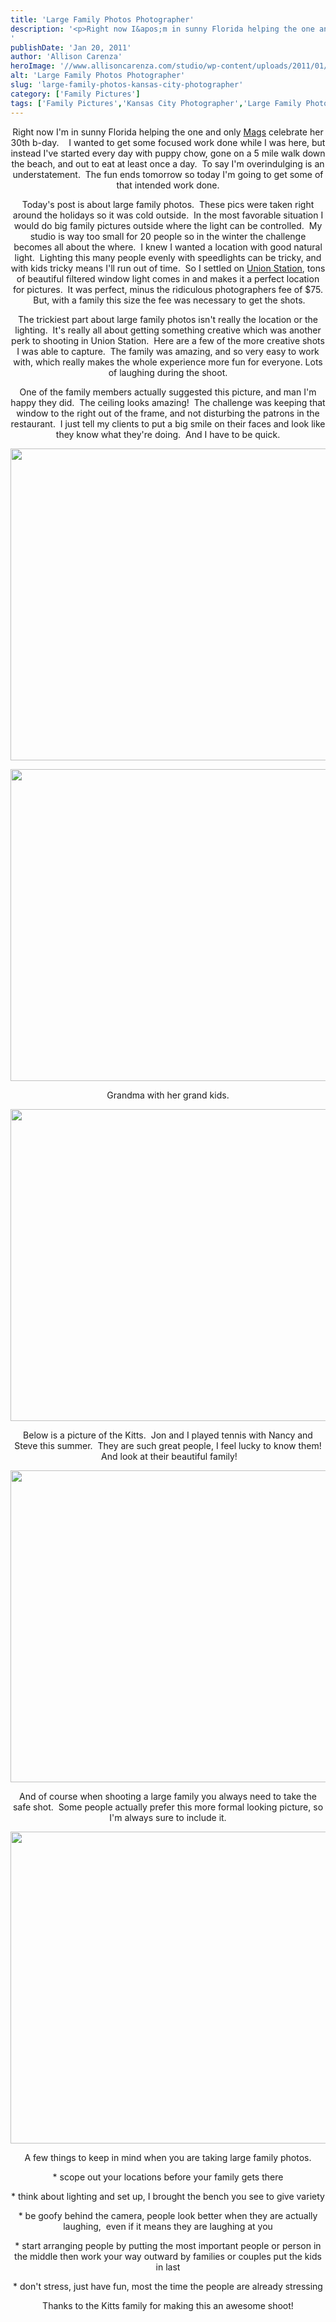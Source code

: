 ```yaml
---
title: 'Large Family Photos Photographer'
description: '<p>Right now I&apos;m in sunny Florida helping the one and only Mags celebrate her 30th b-day.    I wanted to get [&hellip;]</p>
'
publishDate: 'Jan 20, 2011'
author: 'Allison Carenza'
heroImage: '//www.allisoncarenza.com/studio/wp-content/uploads/2011/01/kitts1.jpg'
alt: 'Large Family Photos Photographer'
slug: 'large-family-photos-kansas-city-photographer'
category: ['Family Pictures']
tags: ['Family Pictures','Kansas City Photographer','Large Family Photos','Union Station Kansas City']
---
```


<p style="text-align: center;">Right now I&apos;m in sunny Florida helping the one and only <a href="www.maggiestolzberg.com">Mags</a> celebrate her 30th b-day.    I wanted to get some focused work done while I was here, but instead I&apos;ve started every day with puppy chow, gone on a 5 mile walk down the beach, and out to eat at least once a day.  To say I&apos;m overindulging is an understatement.  The fun ends tomorrow so today I&apos;m going to get some of that intended work done.</p>
<p style="text-align: center;">Today&apos;s post is about large family photos.  These pics were taken right around the holidays so it was cold outside.  In the most favorable situation I would do big family pictures outside where the light can be controlled.  My studio is way too small for 20 people so in the winter the challenge becomes all about the where.  I knew I wanted a location with good natural light.  Lighting this many people evenly with speedlights can be tricky, and with kids tricky means I&apos;ll run out of time.  So I settled on <a href="http://www.unionstation.org/">Union Station</a>, tons of beautiful filtered window light comes in and makes it a perfect location for pictures.  It was perfect, minus the ridiculous photographers fee of $75.  But, with a family this size the fee was necessary to get the shots.</p>
<p style="text-align: center;">The trickiest part about large family photos isn&apos;t really the location or the lighting.  It&apos;s really all about getting something creative which was another perk to shooting in Union Station.  Here are a few of the more creative shots I was able to capture.  The family was amazing, and so very easy to work with, which really makes the whole experience more fun for everyone. Lots of laughing during the shoot.</p>
<p style="text-align: center;">One of the family members actually suggested this picture, and man I&apos;m happy they did.  The ceiling looks amazing!  The challenge was keeping that window to the right out of the frame, and not disturbing the patrons in the restaurant.  I just tell my clients to put a big smile on their faces and look like they know what they&apos;re doing.  And I have to be quick.</p>
<p><a rel="attachment wp-att-1952" href="http://www.allisoncarenza.com/archives/1951/kitts1"><img class="aligncenter size-full wp-image-1952" title="kitts1" src="http://www.allisoncarenza.com/studio/wp-content/uploads/2011/01/kitts1.jpg" alt="" width="700" height="499" srcset="/media/kitts1.jpg 700w, /media/kitts1-300x214.jpg 300w" sizes="(max-width: 700px) 100vw, 700px" /></a></p>
<p style="text-align: center;">
<p><a rel="attachment wp-att-1953" href="http://www.allisoncarenza.com/archives/1951/kitts2"><img class="aligncenter size-full wp-image-1953" title="kitts2" src="http://www.allisoncarenza.com/studio/wp-content/uploads/2011/01/kitts2.jpg" alt="" width="750" height="499" srcset="/media/kitts2.jpg 750w, /media/kitts2-300x200.jpg 300w" sizes="(max-width: 750px) 100vw, 750px" /></a></p>
<p style="text-align: center;">Grandma with her grand kids.</p>
<p><a rel="attachment wp-att-1955" href="http://www.allisoncarenza.com/archives/1951/kitts4"><img class="aligncenter size-full wp-image-1955" title="kitts4" src="http://www.allisoncarenza.com/studio/wp-content/uploads/2011/01/kitts4.jpg" alt="" width="700" height="499" srcset="/media/kitts4.jpg 700w, /media/kitts4-300x214.jpg 300w" sizes="(max-width: 700px) 100vw, 700px" /></a></p>
<p style="text-align: center;">Below is a picture of the Kitts.  Jon and I played tennis with Nancy and Steve this summer.  They are such great people, I feel lucky to know them!  And look at their beautiful family!</p>
<p><a rel="attachment wp-att-1954" href="http://www.allisoncarenza.com/archives/1951/kitts3"><img class="aligncenter size-full wp-image-1954" title="kitts3" src="http://www.allisoncarenza.com/studio/wp-content/uploads/2011/01/kitts3.jpg" alt="" width="750" height="499" srcset="/media/kitts3.jpg 750w, /media/kitts3-300x200.jpg 300w" sizes="(max-width: 750px) 100vw, 750px" /></a></p>
<p style="text-align: center;">And of course when shooting a large family you always need to take the safe shot.  Some people actually prefer this more formal looking picture, so I&apos;m always sure to include it.</p>
<p style="text-align: center;"><a rel="attachment wp-att-1956" href="http://www.allisoncarenza.com/archives/1951/kitts5"><img class="aligncenter size-full wp-image-1956" title="kitts5" src="http://www.allisoncarenza.com/studio/wp-content/uploads/2011/01/kitts5.jpg" alt="" width="750" height="499" srcset="/media/kitts5.jpg 750w, /media/kitts5-300x200.jpg 300w" sizes="(max-width: 750px) 100vw, 750px" /></a></p>
<p style="text-align: center;">A few things to keep in mind when you are taking large family photos.</p>
<p style="text-align: center;">* scope out your locations before your family gets there</p>
<p style="text-align: center;">* think about lighting and set up, I brought the bench you see to give variety</p>
<p style="text-align: center;">* be goofy behind the camera, people look better when they are actually laughing,  even if it means they are laughing at you</p>
<p style="text-align: center;">* start arranging people by putting the most important people or person in the middle then work your way outward by families or couples put the kids in last</p>
<p style="text-align: center;">* don&apos;t stress, just have fun, most the time the people are already stressing</p>
<p style="text-align: center;">
<p style="text-align: center;">Thanks to the Kitts family for making this an awesome shoot!</p>
